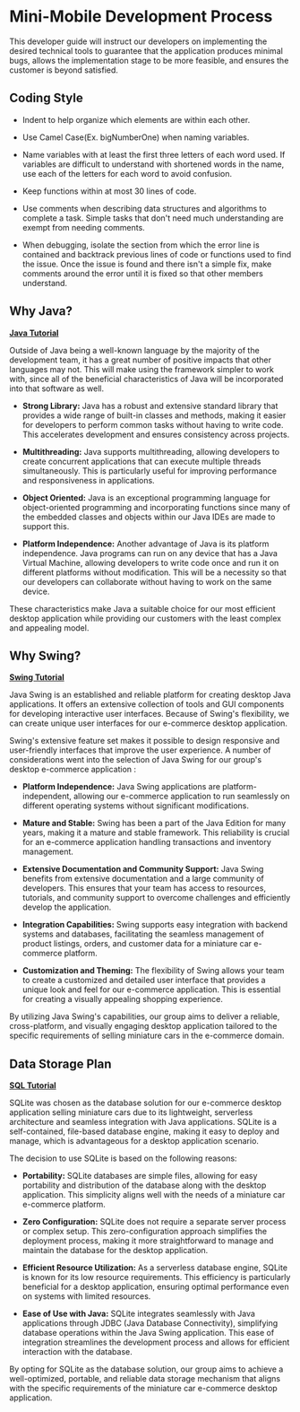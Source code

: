 # Mini-Mobile Development Process
This developer guide will instruct our developers on implementing the desired technical tools to guarantee that the application produces minimal bugs, allows the implementation stage to be more feasible, and ensures the customer is beyond satisfied. 


## Coding Style

- Indent to help organize which elements are within each other.  

- Use Camel Case(Ex. bigNumberOne) when naming variables.

- Name variables with at least the first three letters of each word used. If variables are difficult to understand with shortened words in the name, use each of the letters for each word to avoid confusion.  

- Keep functions within at most 30 lines of code.

- Use comments when describing data structures and algorithms to complete a task. Simple tasks that don't need much understanding are exempt from needing comments.  

- When debugging, isolate the section from which the error line is contained and backtrack previous lines of code or functions used to find the issue. Once the issue is found and there isn't a simple fix, make comments around the error until it is fixed so that other members understand. 


## Why Java? 
[**Java Tutorial**](https://www.w3schools.com/java/default.asp)

Outside of Java being a well-known language by the majority of the development team, it has a great number of positive impacts that other languages may not. This will make using the framework simpler to work with, since all of the beneficial characteristics of Java will be incorporated into that software as well.

- **Strong Library:** Java has a robust and extensive standard library that provides a wide range of built-in classes and methods, making it easier for developers to perform common tasks without having to write code. This accelerates development and ensures consistency across projects. 

- **Multithreading:** Java supports multithreading, allowing developers to create concurrent applications that can execute multiple threads simultaneously. This is particularly useful for improving performance and responsiveness in applications.

- **Object Oriented:** Java is an exceptional programming language for object-oriented programming and incorporating functions since many of the embedded classes and objects within our Java IDEs are made to support this.

- **Platform Independence:** Another advantage of Java is its platform independence. Java programs can run on any device that has a Java Virtual Machine, allowing developers to write code once and run it on different platforms without modification. This will be a necessity so that our developers can collaborate without having to work on the same device.

These characteristics make Java a suitable choice for our most efficient desktop application while providing our customers with the least complex and appealing model. 
    

## Why Swing?
[**Swing Tutorial**](https://www.geeksforgeeks.org/introduction-to-java-swing/)

Java Swing is an established and reliable platform for creating desktop Java applications. It offers an extensive collection of tools and GUI components for developing interactive user interfaces. Because of Swing's flexibility, we can create unique user interfaces for our e-commerce desktop application.

Swing's extensive feature set makes it possible to design responsive and user-friendly interfaces that improve the user experience. A number of considerations went into the selection of Java Swing for our group's desktop e-commerce application :

 - **Platform Independence:** Java Swing applications are platform-independent, allowing our e-commerce application to run seamlessly on different operating systems without significant modifications.

- **Mature and Stable:** Swing has been a part of the Java Edition for many years, making it a mature and stable framework. This reliability is crucial for an e-commerce application handling transactions and inventory management.

- **Extensive Documentation and Community Support:** Java Swing benefits from extensive documentation and a large community of developers. This ensures that your team has access to resources, tutorials, and community support to overcome challenges and efficiently develop the application.

- **Integration Capabilities:** Swing supports easy integration with backend systems and databases, facilitating the seamless management of product listings, orders, and customer data for a miniature car e-commerce platform.

 - **Customization and Theming:** The flexibility of Swing allows your team to create a customized and detailed user interface that provides a unique look and feel for our e-commerce application. This is essential for creating a visually appealing shopping experience.

By utilizing Java Swing's capabilities, our group aims to deliver a reliable, cross-platform, and visually engaging desktop application tailored to the specific requirements of selling miniature cars in the e-commerce domain.


## Data Storage Plan
[**SQL Tutorial**](https://www.w3schools.com/sql/default.asp)

SQLite was chosen as the database solution for our e-commerce desktop application selling miniature cars due to its lightweight, serverless architecture and seamless integration with Java applications. SQLite is a self-contained, file-based database engine, making it easy to deploy and manage, which is advantageous for a desktop application scenario.

The decision to use SQLite is based on the following reasons:

- **Portability:** SQLite databases are simple files, allowing for easy portability and distribution of the database along with the desktop application. This simplicity aligns well with the needs of a miniature car e-commerce platform.

- **Zero Configuration:** SQLite does not require a separate server process or complex setup. This zero-configuration approach simplifies the deployment process, making it more straightforward to manage and maintain the database for the desktop application.

- **Efficient Resource Utilization:** As a serverless database engine, SQLite is known for its low resource requirements. This efficiency is particularly beneficial for a desktop application, ensuring optimal performance even on systems with limited resources.

- **Ease of Use with Java:** SQLite integrates seamlessly with Java applications through JDBC (Java Database Connectivity), simplifying database operations within the Java Swing application. This ease of integration streamlines the development process and allows for efficient interaction with the database.

By opting for SQLite as the database solution, our group aims to achieve a well-optimized, portable, and reliable data storage mechanism that aligns with the specific requirements of the miniature car e-commerce desktop application.




